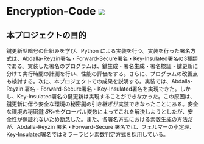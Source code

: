 # Encryption-Code <img src="https://img.shields.io/badge/-Python-F9DC3E.svg?logo=python&style=flat">
##  本プロジェクトの目的
鍵更新型暗号の仕組みを学び、Python による実装を⾏う。実装を⾏った署名⽅式は、Abdalla-Reyzin署名・Forward-Secure署名・Key-Insulated署名の3種類である。実装した署名のプログラムは、鍵⽣成・署名⽣成・署名検証・鍵更新に分けて実⾏時間の計測を⾏い、性能の評価をする。さらに、プログラムの改善点も検討する。次に、本プロジェクトでの成果を説明する。実装では、Abdalla-Reyzin 署名・Forward-Secure署名・Key-Insulated署名を実現できた。しかし、Key-Insulated署名の鍵更新は実現することができなかった。この原因は、鍵更新に伴う安全な環境の秘密鍵の引き継ぎが実装できなったことにある。安全な環境の秘密鍵 𝑆𝐾∗をグローバル変数によってこれを解決しようとしたが、安全性が保証れないため断念した。また、各署名⽅式における素数⽣成の⽅法だが、Abdalla-Reyzin 署名・Forward-Secure 署名では、フェルマーの⼩定理、Key-Insulated署名ではミラーラビン素数判定⽅式を採⽤している。
